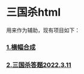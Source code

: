 # 三国杀html  
用来作为辅助，现有项目如下：  
### [1.横幅合成](https://github.com/408029164/sgs_html/tree/main/%E6%A8%AA%E5%B9%85%E5%90%88%E6%88%90)  
### [2.三国杀答题2022.3.11](https://github.com/408029164/sgs_html/tree/main/%E6%A8%AA%E5%B9%85%E5%90%88%E6%88%90)  